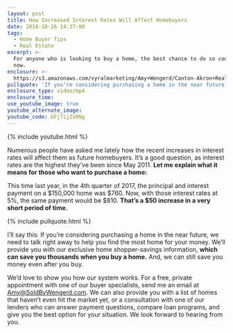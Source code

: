 ```yaml
---
layout: post
title: How Increased Interest Rates Will Affect Homebuyers
date: 2018-10-26 14:37:00
tags:
  - Home Buyer Tips
  - Real Estate
excerpt: >-
  For anyone who is looking to buy a home, the best chance to do so could be
  now.
enclosure: >-
  https://s3.amazonaws.com/vyralmarketing/Amy+Wengerd/Canton-Akron+Real+Estate+Agent-+How+Will+the+Increase+in+Interest+Rates+Affect+Homebuyers%253F.mp4
pullquote: 'If you’re considering purchasing a home in the near future, we need to talk.'
enclosure_type: video/mp4
enclosure_time:
use_youtube_image: true
youtube_alternate_image:
youtube_code: GFj7ijZsRNg
---
```


{% include youtube.html %}

Numerous people have asked me lately how the recent increases in interest rates will affect them as future homebuyers. It’s a good question, as interest rates are the highest they’ve been since May 2011. **Let me explain what it means for those who want to purchase a home:**

This time last year, in the 4th quarter of 2017, the principal and interest payment on a $150,000 home was $760. Now, with those interest rates at 5%, the same payment would be $810. **That’s a $50 increase in a very short period of time.**

{% include pullquote.html %}

I’ll say this: If you’re considering purchasing a home in the near future, we need to talk right away to help you find the most home for your money. We’ll provide you with our exclusive home shopper-savings information, **which can save you thousands when you buy a home.** And, we can still save you money even after you buy.

We’d love to show you how our system works. For a free, private appointment with one of our buyer specialists, send me an email at [Amy@SoldByWengerd.com](Amy@SoldByWengerd.com). We can also provide you with a list of homes that haven’t even hit the market yet, or a consultation with one of our lenders who can answer payment questions, compare loan programs, and give you the best option for your situation. We look forward to hearing from you.